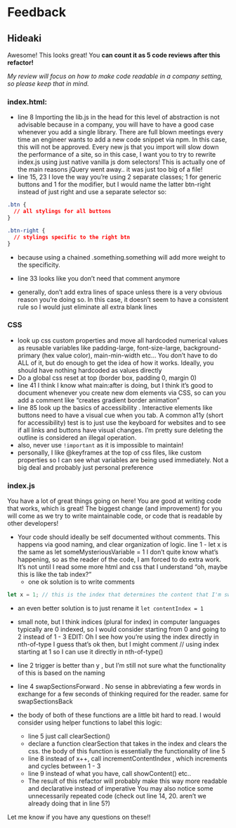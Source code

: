 # Feedback

## Hideaki

Awesome! This looks great! 
You **can count it as 5 code reviews after this refactor!** 

*My review will focus on how to make code readable in a company setting, so please keep that in mind.*

### index.html:

- line 8 Importing the lib.js in the head for this level of abstraction is not advisable because in a company, you will have to have a good case whenever you add a single library. There are full blown meetings every time an engineer wants to add a new code snippet via npm. In this case, this will not be approved. Every new js that you import will slow down the performance of a site, so in this case, I want you to try to rewrite index.js using just native vanilla js dom selectors! This is actually one of the main reasons jQuery went away.. it was just too big of a file!
- line 15, 23 I love the way you’re using 2 separate classes; 1 for generic buttons and 1 for the modifier, but I would name the latter btn-right instead of just right and use a separate selector so:
```CSS
.btn {
  // all stylings for all buttons
}

.btn-right {
  // stylings specific to the right btn
}
```
  - because using a chained .something.something will add more weight to the specificity.

- line 33 looks like you don’t need that comment anymore
- generally, don’t add extra lines of space unless there is a very obvious reason you’re doing so. In this case, it doesn’t seem to have a consistent rule so I would just eliminate all extra blank lines

### CSS

- look up css custom properties and move all hardcoded numerical values as reusable variables like padding-large, font-size-large, background-primary (hex value color), main-min-width etc… You don’t have to do ALL of it, but do enough to get the idea of how it works. Ideally, you should have nothing hardcoded as values directly
- Do a global css reset at top (border box, padding 0, margin 0)
- line 41 I think I know what main:after is doing, but I think it’s good to document whenever you create new dom elements via CSS, so can you add a comment like “creates gradient border animation”
- line 85 look up the basics of accessibility . Interactive elements like buttons need to have a visual cue when you tab. A common a11y (short for accessibility) test is to just use the keyboard for websites and to see if all links and buttons have visual changes. I’m pretty sure deleting the outline is considered an illegal operation.
- also, never use ```!important``` as it is impossible to maintain!
- personally, I like @keyframes at the top of css files, like custom properties so I can see what variables are being used immediately. Not a big deal and probably just personal preference

### index.js 
You have a lot of great things going on here! You are good at writing code that works, which is great! The biggest change (and improvement) for you will come as we try to write maintainable code, or code that is readable by other developers!

- Your code should ideally be self documented without comments. This happens via good naming, and clear organization of logic. line 1 - let x is the same as let someMysteriousVariable = 1   I don’t quite know what’s happening, so as the reader of the code, I am forced to do extra work. It’s not until I read some more html and css that I understand “oh, maybe this is like the tab index?”
  - one ok solution is to write comments
```javascript
let x = 1; // this is the index that determines the content that I'm swapping in
```
  - an even better solution is to just rename it ```let contentIndex = 1```
  - small note, but I think indices (plural for index) in computer languages typically are 0 indexed, so I would consider starting from 0 and going to 2 instead of 1 - 3 EDIT: Oh I see how you’re using the index directly in nth-of-type I guess that’s ok then, but I might comment // using index starting at 1 so I can use it directly in nth-of-type()

- line 2   trigger is better than y , but I’m still not sure what the functionality of this is based on the naming
- line 4 swapSectionsForward . No sense in abbreviating a few words in exchange for a few seconds of thinking required for the reader. same for swapSectionsBack
- the body of both of these functions are a little bit hard to read. I would consider using helper functions to label this logic:
  - line 5 just call clearSection()
  - declare a function clearSection that takes in the index and clears the css. the body of this function is essentially the functionality of line 5
  - line 8 instead of x++, call incrementContentIndex , which increments and cycles between 1 - 3
  - line 9 instead of what you have, call showContent()  etc..
  - The result of this refactor will probably make this way more readable and declarative instead of imperative You may also notice some unnecessarily repeated code (check out line 14, 20. aren’t we already doing that in line 5?)

Let me know if you have any questions on these!!
